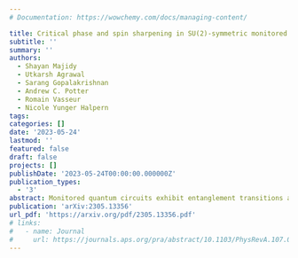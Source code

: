 ```yaml
---
# Documentation: https://wowchemy.com/docs/managing-content/

title: Critical phase and spin sharpening in SU(2)-symmetric monitored quantum circuits
subtitle: ''
summary: ''
authors:
  - Shayan Majidy
  - Utkarsh Agrawal
  - Sarang Gopalakrishnan
  - Andrew C. Potter
  - Romain Vasseur
  - Nicole Yunger Halpern
tags:
categories: []
date: '2023-05-24'
lastmod: ''
featured: false
draft: false
projects: []
publishDate: '2023-05-24T00:00:00.000000Z'
publication_types:
  - '3'
abstract: Monitored quantum circuits exhibit entanglement transitions at certain measurement rates. Such a transition separates phases characterized by how much information an observer can learn from the measurement outcomes. We study SU(2)-symmetric monitored quantum circuits, using exact numerics and a mapping onto an effective statistical-mechanics model. Due to the symmetry's non-Abelian nature, measuring qubit pairs allows for nontrivial entanglement scaling even in the measurement-only limit. We find a transition between a volume-law entangled phase and a critical phase whose diffusive purification dynamics emerge from the non-Abelian symmetry. Additionally, we numerically identify a "spin-sharpening transition." On one side is a phase in which the measurements can efficiently identify the system's total spin quantum number; on the other side is a phase in which measurements cannot.
publication: 'arXiv:2305.13356'
url_pdf: 'https://arxiv.org/pdf/2305.13356.pdf'
# links:
#   - name: Journal
#     url: https://journals.aps.org/pra/abstract/10.1103/PhysRevA.107.012209
---
```

